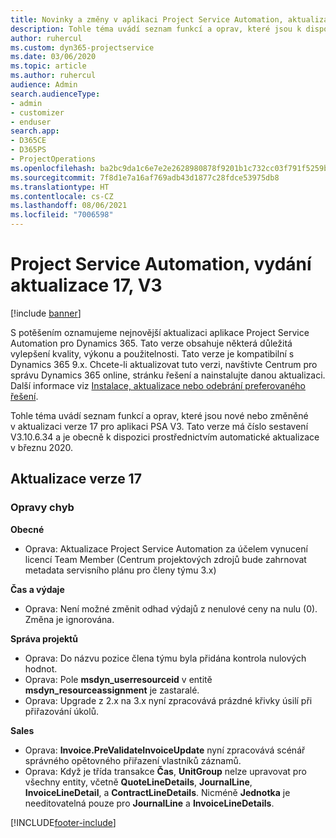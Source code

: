 ```yaml
---
title: Novinky a změny v aplikaci Project Service Automation, aktualizace verze 17, V3
description: Tohle téma uvádí seznam funkcí a oprav, které jsou k dispozici v Project Service Automation, aktualizace verze 17, V3.
author: ruhercul
ms.custom: dyn365-projectservice
ms.date: 03/06/2020
ms.topic: article
ms.author: ruhercul
audience: Admin
search.audienceType:
- admin
- customizer
- enduser
search.app:
- D365CE
- D365PS
- ProjectOperations
ms.openlocfilehash: ba2bc9da1c6e7e2e2628980878f9201b1c732cc03f791f5259bbbd0ee279b31b
ms.sourcegitcommit: 7f8d1e7a16af769adb43d1877c28fdce53975db8
ms.translationtype: HT
ms.contentlocale: cs-CZ
ms.lasthandoff: 08/06/2021
ms.locfileid: "7006598"
---
```

# <a name="project-service-automation-update-release-17-v3"></a>Project Service Automation, vydání aktualizace 17, V3

[!include [banner](../includes/psa-now-project-operations.md)]

S potěšením oznamujeme nejnovější aktualizaci aplikace Project Service Automation pro Dynamics 365. Tato verze obsahuje některá důležitá vylepšení kvality, výkonu a použitelnosti.  Tato verze je kompatibilní s Dynamics 365 9.x. Chcete-li aktualizovat tuto verzi, navštivte Centrum pro správu Dynamics 365 online, stránku řešení a nainstalujte danou aktualizaci. Další informace viz [Instalace, aktualizace nebo odebrání preferovaného řešení](/power-platform/admin/install-remove-preferred-solution).

Tohle téma uvádí seznam funkcí a oprav, které jsou nové nebo změněné v aktualizaci verze 17 pro aplikaci PSA V3. Tato verze má číslo sestavení V3.10.6.34 a je obecně k dispozici prostřednictvím automatické aktualizace v březnu 2020.


## <a name="update-release-17"></a>Aktualizace verze 17

### <a name="bug-fixes"></a>Opravy chyb

**Obecné**

- Oprava: Aktualizace Project Service Automation za účelem vynucení licencí Team Member (Centrum projektových zdrojů bude zahrnovat metadata servisního plánu pro členy týmu 3.x)
 
**Čas a výdaje**

- Oprava: Není možné změnit odhad výdajů z nenulové ceny na nulu (0). Změna je ignorována.

**Správa projektů**

- Oprava: Do názvu pozice člena týmu byla přidána kontrola nulových hodnot.
- Oprava: Pole **msdyn_userresourceid** v entitě **msdyn_resourceassignment** je zastaralé.
- Oprava: Upgrade z 2.x na 3.x nyní zpracovává prázdné křivky úsilí při přiřazování úkolů.

**Sales**

- Oprava: **Invoice.PreValidateInvoiceUpdate** nyní zpracovává scénář správného opětovného přiřazení vlastníků záznamů.
- Oprava: Když je třída transakce **Čas**, **UnitGroup** nelze upravovat pro všechny entity, včetně **QuoteLineDetails**, **JournalLine**, **InvoiceLineDetail**, a **ContractLineDetails**. Nicméně **Jednotka** je needitovatelná pouze pro **JournalLine** a **InvoiceLineDetails**.




[!INCLUDE[footer-include](../includes/footer-banner.md)]